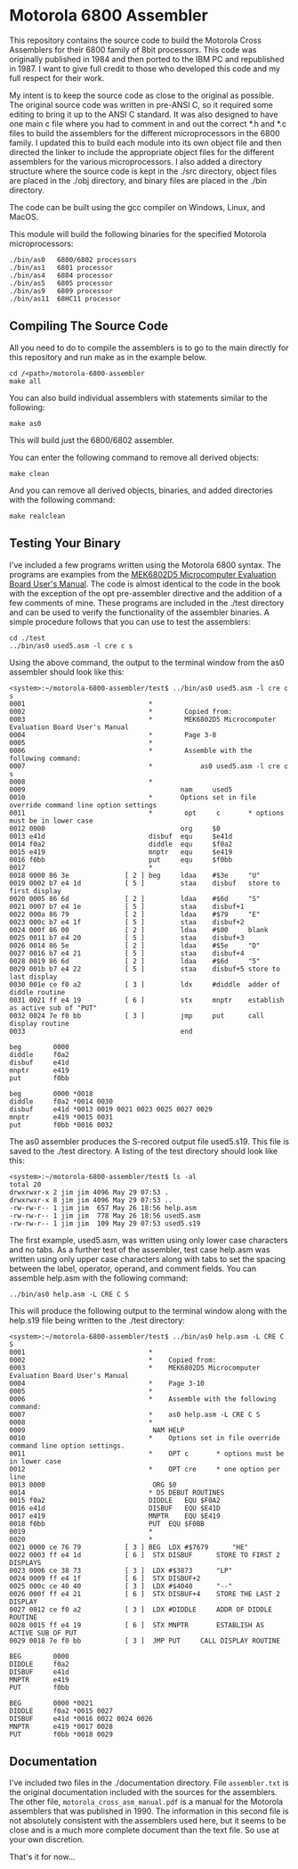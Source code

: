 # Motorola 6800 Assembler

This repository contains the source code to build the Motorola Cross
Assemblers for their 6800 family of 8bit processors.  This code was
originally published in 1984 and then ported to the IBM PC and republished
in 1987.  I want to give full credit to those who developed this code and
my full respect for their work.

My intent is to keep the source code as close to the original as possible.
The original source code was written in pre-ANSI C, so it required some
editing to bring it up to the ANSI C standard.  It was also designed to
have one main c file where you had to comment in and out the correct *.h
and *.c files to build the assemblers for the different microprocessors in
the 6800 family.  I updated this to build each module into its own object
file and then directed the linker to include the appropriate object files
for the different assemblers for the various microprocessors.  I also added
a directory structure where the source code is kept in the ./src directory,
object files are placed in the ./obj directory, and binary files are placed
in the ./bin directory.

The code can be built using the gcc compiler on Windows, Linux, and MacOS.

This module will build the following binaries for the specified Motorola
microprocessors:

```
./bin/as0   6800/6802 processors
./bin/as1   6801 processor
./bin/as4   6804 processor
./bin/as5   6805 processor
./bin/as9   6809 processor
./bin/as11  68HC11 processor
```

## Compiling The Source Code

All you need to do to compile the assemblers is to go to the main directly
for this repository and run make as in the example below.
```
cd /<path>/motorola-6800-assembler
make all
```
You can also build individual assemblers with statements similar to the
following:
```
make as0
```
This will build just the 6800/6802 assembler.

You can enter the following command to remove all derived objects:
```
make clean
```
And you can remove all derived objects, binaries, and added directories with
the following command:
```
make realclean
```

## Testing Your Binary

I've included a few programs written using the Motorola 6800 syntax.  The
programs are examples from the
[MEK6802D5 Microcomputer Evaluation Board User's Manual](https://github.com/JimInCA/cassette-tape-emulator/blob/main/doc/mek6802d5.pdf).
The code is almost identical to the code in the book with the exception of
the opt pre-assembler directive and the addition of a few comments of mine.
These programs are included in the ./test directory and can be used to verify
the functionality of the assembler binaries.  A simple procedure follows that
you can use to test the assemblers:
```
cd ./test
../bin/as0 used5.asm -l cre c s
```
Using the above command, the output to the terminal window from the as0
assembler should look like this:
```
<system>:~/motorola-6800-assembler/test$ ../bin/as0 used5.asm -l cre c s
0001                               *
0002                               *        Copied from:
0003                               *        MEK6802D5 Microcomputer Evaluation Board User's Manual
0004                               *        Page 3-8
0005                               *
0006                               *        Assemble with the following command:
0007                               *            as0 used5.asm -l cre c s
0008                               *
0009                                       nam     used5
0010                               *       Options set in file override command line option settings
0011                               *        opt     c       * options must be in lower case
0012 0000                                  org     $0
0013 e41d                          disbuf  equ     $e41d
0014 f0a2                          diddle  equ     $f0a2
0015 e419                          mnptr   equ     $e419
0016 f0bb                          put     equ     $f0bb
0017                               *
0018 0000 86 3e              [ 2 ] beg     ldaa    #$3e     "U"
0019 0002 b7 e4 1d           [ 5 ]         staa    disbuf   store to first display
0020 0005 86 6d              [ 2 ]         ldaa    #$6d     "S"
0021 0007 b7 e4 1e           [ 5 ]         staa    disbuf+1
0022 000a 86 79              [ 2 ]         ldaa    #$79     "E"
0023 000c b7 e4 1f           [ 5 ]         staa    disbuf+2
0024 000f 86 00              [ 2 ]         ldaa    #$00     blank
0025 0011 b7 e4 20           [ 5 ]         staa    disbuf+3
0026 0014 86 5e              [ 2 ]         ldaa    #$5e     "D"
0027 0016 b7 e4 21           [ 5 ]         staa    disbuf+4
0028 0019 86 6d              [ 2 ]         ldaa    #$6d     "5"
0029 001b b7 e4 22           [ 5 ]         staa    disbuf+5 store to last display
0030 001e ce f0 a2           [ 3 ]         ldx     #diddle  adder of diddle routine
0031 0021 ff e4 19           [ 6 ]         stx     mnptr    establish as active sub of "PUT"
0032 0024 7e f0 bb           [ 3 ]         jmp     put      call display routine
0033                                       end

beg        0000
diddle     f0a2
disbuf     e41d
mnptr      e419
put        f0bb

beg        0000 *0018
diddle     f0a2 *0014 0030
disbuf     e41d *0013 0019 0021 0023 0025 0027 0029
mnptr      e419 *0015 0031
put        f0bb *0016 0032 
```

The as0 assembler produces the S-recored output file used5.s19.  This file is
saved to the ./test directory.  A listing of the test directory should look
like this:

```
<system>:~/motorola-6800-assembler/test$ ls -al
total 20
drwxrwxr-x 2 jim jim 4096 May 29 07:53 .
drwxrwxr-x 8 jim jim 4096 May 29 07:53 ..
-rw-rw-r-- 1 jim jim  657 May 26 18:56 help.asm
-rw-rw-r-- 1 jim jim  778 May 26 18:56 used5.asm
-rw-rw-r-- 1 jim jim  109 May 29 07:53 used5.s19
```

The first example, used5.asm, was written using only lower case characters
and no tabs.  As a further test of the assembler, test case help.asm was
written using only upper case characters along with tabs to set the spacing
between the label, operator, operand, and comment fields.  You can assemble
help.asm with the following command:

```
../bin/as0 help.asm -L CRE C S
```

This will produce the following output to the terminal window along with the
help.s19 file being written to the ./test directory:

```
<system>:~/motorola-6800-assembler/test$ ../bin/as0 help.asm -L CRE C S
0001                               *
0002                               *	Copied from:
0003                               *	MEK6802D5 Microcomputer Evaluation Board User's Manual
0004                               *	Page 3-10
0005                               *
0006                               *	Assemble with the following command:
0007                               * 	as0 help.asm -L CRE C S
0008                               *
0009                               	NAM	HELP
0010                               *	Options set in file override command line option settings.
0011                               *	OPT	c		* options must be in lower case
0012                               *	OPT	cre		* one option per line
0013 0000                          	ORG	$0
0014                               * D5 DEBUT ROUTINES
0015 f0a2                          DIDDLE	EQU	$F0A2
0016 e41d                          DISBUF	EQU	$E41D
0017 e419                          MNPTR	EQU	$E419
0018 f0bb                          PUT	EQU	$F0BB
0019                               *
0020                               *
0021 0000 ce 76 79           [ 3 ] BEG	LDX	#$7679		"HE"
0022 0003 ff e4 1d           [ 6 ] 	STX	DISBUF		STORE TO FIRST 2 DISPLAYS
0023 0006 ce 38 73           [ 3 ] 	LDX	#$3873		"LP"
0024 0009 ff e4 1f           [ 6 ] 	STX	DISBUF+2
0025 000c ce 40 40           [ 3 ] 	LDX	#$4040		"--"
0026 000f ff e4 21           [ 6 ] 	STX	DISBUF+4	STORE THE LAST 2 DISPLAY
0027 0012 ce f0 a2           [ 3 ] 	LDX	#DIDDLE		ADDR OF DIDDLE ROUTINE
0028 0015 ff e4 19           [ 6 ] 	STX	MNPTR		ESTABLISH AS ACTIVE SUB OF PUT
0029 0018 7e f0 bb           [ 3 ] 	JMP	PUT		CALL DISPLAY ROUTINE

BEG        0000
DIDDLE     f0a2
DISBUF     e41d
MNPTR      e419
PUT        f0bb

BEG        0000 *0021 
DIDDLE     f0a2 *0015 0027 
DISBUF     e41d *0016 0022 0024 0026 
MNPTR      e419 *0017 0028 
PUT        f0bb *0018 0029 
```

## Documentation

I've included two files in the ./documentation directory.  File
`assembler.txt` is the original documentation included with the sources for
the assemblers.  The other file, `motorola_cross_asm_manual.pdf` is a manual
for the Motorola assemblers that was published in 1990.  The information in
this second file is not absolutely consistent with the assemblers used here,
but it seems to be close and is a much more complete document than the text
file.  So use at your own discretion.

That's it for now...

